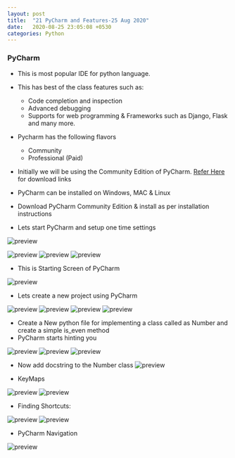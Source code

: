 ```yaml
---
layout: post
title:  "21 PyCharm and Features-25 Aug 2020"
date:   2020-08-25 23:05:08 +0530
categories: Python
---
```

### PyCharm
* This is most popular IDE for python language.
* This has best of the class features such as:
  * Code completion and inspection
  * Advanced debugging
  * Supports for web programming & Frameworks such as Django, Flask and many more.
* Pycharm has the following flavors
  * Community
  * Professional (Paid)
* Initially we will be using the Community Edition of PyCharm.
[Refer Here](https://www.jetbrains.com/pycharm/download/#section=windows) for download links
* PyCharm can be installed on Windows, MAC & Linux

* Download PyCharm Community Edition & install as per installation instructions

* Lets start PyCharm and setup one time settings

![preview](../../../../assets/python71.png)

![preview](../../../../assets/python72.png)
![preview](../../../../assets/python73.png)
![preview](../../../../assets/python74.png)

* This is Starting Screen of PyCharm

![preview](../../../../assets/python75.png)

* Lets create a new project using PyCharm

![preview](../../../../assets/python76.png)
![preview](../../../../assets/python77.png)
![preview](../../../../assets/python78.png)
![preview](../../../../assets/python79.png)

* Create a New python file for implementing a class called as Number and create a simple is_even method
* PyCharm starts hinting you

![preview](../../../../assets/python80.png)
![preview](../../../../assets/python81.png)
![preview](../../../../assets/python82.png)

* Now add docstring to the Number class
![preview](../../../../assets/python83.png)

* KeyMaps

![preview](../../../../assets/python84.png)
![preview](../../../../assets/python85.png)

* Finding Shortcuts:

![preview](../../../../assets/python86.png)
![preview](../../../../assets/python87.png)

* PyCharm Navigation

![preview](../../../../assets/python86.png)